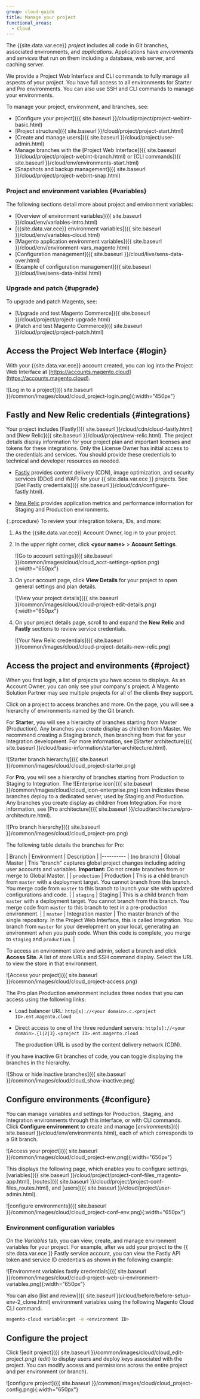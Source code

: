 ```yaml
---
group: cloud-guide
title: Manage your project
functional_areas:
  - Cloud
---
```


The {{site.data.var.ece}} *project* includes all code in Git branches, associated environments, and *applications*. Applications have *environments* and *services* that run on them including a database, web server, and caching server.

We provide a Project Web Interface and CLI commands to fully manage all aspects of your project. You have full access to all environments for Starter and Pro environments. You can also use SSH and CLI commands to manage your environments.

To manage your project, environment, and branches, see:

-  [Configure your project]({{ site.baseurl }}/cloud/project/project-webint-basic.html)
-  [Project structure]({{ site.baseurl }}/cloud/project/project-start.html)
-  [Create and manage users]({{ site.baseurl }}/cloud/project/user-admin.html)
-  Manage branches with the [Project Web Interface]({{ site.baseurl }}/cloud/project/project-webint-branch.html) or [CLI commands]({{ site.baseurl }}/cloud/env/environments-start.html)
-  [Snapshots and backup management]({{ site.baseurl }}/cloud/project/project-webint-snap.html)

### Project and environment variables {#variables}

The following sections detail more about project and environment variables:

-  [Overview of environment variables]({{ site.baseurl }}/cloud/env/variables-intro.html)
-  [{{site.data.var.ece}} environment variables]({{ site.baseurl }}/cloud/env/variables-cloud.html)
-  [Magento application environment variables]({{ site.baseurl }}/cloud/env/environment-vars_magento.html)
-  [Configuration management]({{ site.baseurl }}/cloud/live/sens-data-over.html)
-  [Example of configuration management]({{ site.baseurl }}/cloud/live/sens-data-initial.html)

### Upgrade and patch {#upgrade}

To upgrade and patch Magento, see:

-  [Upgrade and test Magento Commerce]({{ site.baseurl }}/cloud/project/project-upgrade.html)
-  [Patch and test Magento Commerce]({{ site.baseurl }}/cloud/project/project-patch.html)

## Access the Project Web Interface {#login}

With your {{site.data.var.ece}} account created, you can log into the Project Web Interface at [https://accounts.magento.cloud](https://accounts.magento.cloud).

![Log in to a project]({{ site.baseurl }}/common/images/cloud/cloud_project-login.png){:width="450px"}

## Fastly and New Relic credentials {#integrations}

Your project includes [Fastly]({{ site.baseurl }}/cloud/cdn/cloud-fastly.html) and [New Relic]({{ site.baseurl }}/cloud/project/new-relic.html). The project details display information for your project plan and important licenses and tokens for these integrations. Only the License Owner has initial access to the credentials and services. You should provide these credentials to technical and developer resources as needed.

-  [Fastly](https://www.fastly.com/) provides content delivery (CDN), image optimization, and security services (DDoS and WAF) for your {{ site.data.var.ece }} projects. See [Get Fastly credentials]({{ site.baseurl }}/cloud/cdn/configure-fastly.html).

-  [New Relic](https://newrelic.com) provides application metrics and performance information for Staging and Production environments.

{:.procedure}
To review your integration tokens, IDs, and more:

1. As the {{site.data.var.ece}} Account Owner, log in to your project.

1. In the upper right corner, click **&lt;your name>** > **Account Settings**.

   ![Go to account settings]({{ site.baseurl }}/common/images/cloud/cloud_acct-settings-option.png){:width="650px"}

1. On your account page, click **View Details** for your project to open general settings and plan details.

   ![View your project details]({{ site.baseurl }}/common/images/cloud/cloud-project-edit-details.png){:width="650px"}

1. On your project details page, scroll to and expand the **New Relic** and **Fastly** sections to review service credentials.

   ![Your New Relic credentials]({{ site.baseurl }}/common/images/cloud/cloud-project-details-new-relic.png)

## Access the project and environments {#project}

When you first login, a list of projects you have access to displays. As an Account Owner, you can only see your company's project. A Magento Solution Partner may see multiple projects for all of the clients they support.

Click on a project to access branches and more. On the page, you will see a hierarchy of environments named by the Git branch.

For **Starter**, you will see a hierarchy of branches starting from Master (Production). Any branches you create display as children from Master. We recommend creating a Staging branch, then branching from that for your Integration development. For more information, see [Starter architecture]({{ site.baseurl }}/cloud/basic-information/starter-architecture.html).

![Starter branch hierarchy]({{ site.baseurl }}/common/images/cloud/cloud_project-starter.png)

For **Pro**, you will see a hierarchy of branches starting from Production to Staging to Integration. The ![Enterprise icon]({{ site.baseurl }}/common/images/cloud/cloud_icon-enterprise.png) icon indicates these branches deploy to a dedicated server, used by Staging and Production. Any branches you create display as children from Integration. For more information, see [Pro architecture]({{ site.baseurl }}/cloud/architecture/pro-architecture.html).

![Pro branch hierarchy]({{ site.baseurl }}/common/images/cloud/cloud_project-pro.png)

The following table details the branches for Pro:

| Branch | Environment | Description |
|----------
| (no branch) | Global Master | This "branch" captures global project changes including adding user accounts and variables. **Important:** Do not create branches from or merge to Global Master. |
| `production` | Production | This is a child branch from `master` with a deployment target. You cannot branch from this branch. You merge code from `master` to this branch to launch your site with updated configurations and code. |
| `staging` | Staging | This is a child branch from `master` with a deployment target. You cannot branch from this branch. You merge code from `master` to this branch to test in a pre-production environment. |
| `master` | Integration master | The master branch of the single repository. In the Project Web Interface, this is called Integration. You branch from `master` for your development on your local, generating an environment when you push code. When this code is complete, you merge to `staging` and `production`. |

To access an environment store and admin, select a branch and click **Access Site**. A list of store URLs and SSH command display. Select the URL to view the store in that environment.

![Access your project]({{ site.baseurl }}/common/images/cloud/cloud_project-access.png)

The Pro plan Production environment includes three nodes that you can access using the following links:

-  Load balancer URL: `http[s]://<your domain>.c.<project ID>.ent.magento.cloud`
-  Direct access to one of the three redundant servers: `http[s]://<your domain>.{1|2|3}.<project ID>.ent.magento.cloud`

   The production URL is used by the content delivery network (CDN).

If you have inactive Git branches of code, you can toggle displaying the branches in the hierarchy.

![Show or hide inactive branches]({{ site.baseurl }}/common/images/cloud/cloud_show-inactive.png)

## Configure environments {#configure}

You can manage variables and settings for Production, Staging, and Integration environments through this interface, or with CLI commands. Click **Configure environment** to create and manage [*environments*]({{ site.baseurl }}/cloud/env/environments.html), each of which corresponds to a Git branch.

![Access your project]({{ site.baseurl }}/common/images/cloud/cloud_project-env.png){:width="650px"}

This displays the following page, which enables you to configure settings, [variables]({{ site.baseurl }}/cloud/project/project-conf-files_magento-app.html), [routes]({{ site.baseurl }}/cloud/project/project-conf-files_routes.html), and [users]({{ site.baseurl }}/cloud/project/user-admin.html).

![configure environments]({{ site.baseurl }}/common/images/cloud/cloud_project-conf-env.png){:width="650px"}

### Environment configuration variables

On the *Variables* tab, you can view, create, and manage environment variables for your project. For example, after we add your project to the {{ site.data.var.ece }} Fastly service account, you can view the Fastly API token and service ID credentials as shown in the following example:

![Environment variables fastly credentials]({{ site.baseurl }}/common/images/cloud/cloud-project-web-ui-environment-variables.png){:width="650px"}

You can also [list and review]({{ site.baseurl }}/cloud/before/before-setup-env-2_clone.html) environment variables using the following Magento Cloud CLI command.

```bash
magento-cloud variable:get -e <environment ID>
 ```

## Configure the project

Click ![edit project]({{ site.baseurl }}/common/images/cloud/cloud_edit-project.png) (edit) to display users and deploy keys associated with the project. You can modify access and permissions across the entire project and per environment (or branch).

![configure project]({{ site.baseurl }}/common/images/cloud/cloud_project-config.png){:width="650px"}
